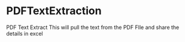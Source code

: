 # PDFTextExtraction
PDF Text Extract
This will pull the text from the PDF FIle and share the details in excel
